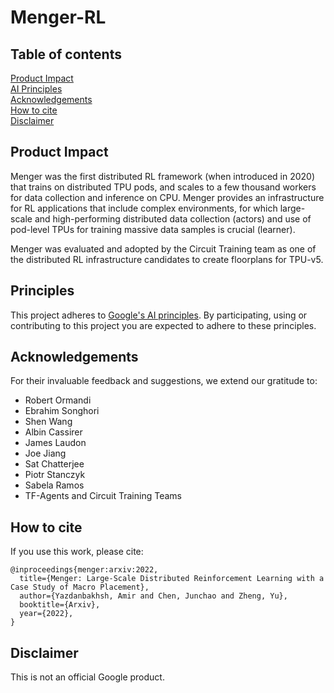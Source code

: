 # Menger-RL

## Table of contents
<a href='#ProductImpact'>Product Impact</a><br>
<a href='#Principles'>AI Principles</a><br>
<a href='#Acknowledgement'>Acknowledgements</a><br>
<a href='#Citation'>How to cite</a><br>
<a href='#Disclaimer'>Disclaimer</a><br>

<a id='ProductImpact'></a>

## Product Impact

Menger was the first distributed RL framework (when introduced in 2020) that
trains on distributed TPU pods, and scales to a few thousand workers for data
collection and inference on CPU. Menger provides an infrastructure for RL
applications that include complex environments, for which large-scale and
high-performing distributed data collection (actors) and use of pod-level TPUs
for training massive data samples is crucial (learner).

Menger was evaluated and adopted by the Circuit Training team as one of the
distributed RL infrastructure candidates to create floorplans for TPU-v5.

<a id='Principles'></a>

## Principles
This project adheres to [Google's AI principles](PRINCIPLES.md). By
participating, using or contributing to this project you are expected to adhere
to these principles.

<a id='Acknowledgement'></a>

## Acknowledgements

For their invaluable feedback and suggestions, we extend our gratitude to:

* Robert Ormandi
* Ebrahim Songhori
* Shen Wang
* Albin Cassirer
* James Laudon
* Joe Jiang
* Sat Chatterjee
* Piotr Stanczyk
* Sabela Ramos
* TF-Agents and Circuit Training Teams

<a id='Citation'></a>

## How to cite

If you use this work, please cite:

```
@inproceedings{menger:arxiv:2022,
  title={Menger: Large-Scale Distributed Reinforcement Learning with a Case Study of Macro Placement},
  author={Yazdanbakhsh, Amir and Chen, Junchao and Zheng, Yu},
  booktitle={Arxiv},
  year={2022},
}
```

<a id='Disclaimer'></a>

## Disclaimer

This is not an official Google product.
